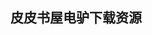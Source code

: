 ## 皮皮书屋电驴下载资源 

[Mathematical Tools for Data Mining.pdf]: (ed2k://|file|Mathematical%20Tools%20for%20Data%20Mining.pdf|6141055|441168c6d35ad8809a1cb6a4b9dca478|h=jya5b5hauceuwurpbmoipnnt2ja7s7as|/)

[The Tagled Web.pdf]: (ed2k://|file|The%20Tagled%20Web.pdf|4178455|d4049f7df1c9adfb943f0a97e321761d|h=l2tuycgc46el5a5tvq2yywnmavoddjei|/)

[Systems Architecture, 6e.pdf]: (ed2k://|file|Systems%20Architecture%2C%206e.pdf|15380202|ece2776a46eb0ab555b26466f346a518|h=7bvdsujz7o6xsnzleg74gfeqw75st4e6|/)

[Covert Java.pdf]: (ed2k://|file|Covert%20Java.pdf|4036624|771b081ef9813a411df0f041484a137e|h=h6gc5m6vocibhnxpfijtousw4qi2gnqx|/)

[简约之美.pdf]: (ed2k://|file|%E7%AE%80%E7%BA%A6%E4%B9%8B%E7%BE%8E.pdf|8890757|0f2d2bd876f41f5b13f2eb8a0ba0bd6f|h=tbspf24yosjaxpu4ftrrih4tus6a2e2g|/)

[我生活的种种模式.pdf]: (ed2k://|file|%E6%88%91%E7%94%9F%E6%B4%BB%E7%9A%84%E7%A7%8D%E7%A7%8D%E6%A8%A1%E5%BC%8F.pdf|21402840|592d773feb8e27873dce26f05e756516|h=j2aiisgkkax2nyltz2gkitbuqarv6jky|/)

[MySQL Cookbook(中文版).pdf]: (ed2k://|file|MySQL%20Cookbook%28%E4%B8%AD%E6%96%87%E7%89%88%29.pdf|41181126|fa337727c860b8e7ad748d5e2189dbb5|h=be7jgg7dxd6zt7ov3r4jas3odouvex4p|/)

[Thinking in Java 4th Edition Annotated Solutions Guide.pdf]: (ed2k://|file|Thinking%20in%20Java%204th%20Edition%20Annotated%20Solutions%20Guide.pdf|1569685|978302fca8d213eba8a6113879af195b|h=qfaxzpu7ppusyiqdwmx6vwn2ir5satec|/)

[Secure Programming Cookbook for C and C++ (PDF).pdf]: (ed2k://|file|Secure%20Programming%20Cookbook%20for%20C%20and%20C%2B%2B%20%28PDF%29.pdf|4497236|d47bd3d957cde189d3880a3443c47658|h=haw5tmagdstptbpxe3ffrana5jcqvgmy|/)

[Effective Java中文版(第1版).pdf]: (ed2k://|file|Effective%20Java%E4%B8%AD%E6%96%87%E7%89%88%28%E7%AC%AC1%E7%89%88%29.pdf|8692418|96c468a6937c9d8eee0bdb37bae15926|h=3hxb73qwkfvo6ust6mrjhtsomizmarau|/)

[C++ Gotchas.chm]: (ed2k://|file|C%2B%2B%20Gotchas.chm|734091|a4e546485c344d84d4a0e87c760289bd|h=5b22bptl37qtef7kqleuck37oaq3ulwv|/)

[编程珠玑, 第2版.pdf]: (ed2k://|file|%E7%BC%96%E7%A8%8B%E7%8F%A0%E7%8E%91%2C%20%E7%AC%AC2%E7%89%88.pdf|6772419|f3e71691c897d094551c9217f31ee38e|h=xxcbtqtfudfge6rnol2vjxadnry4khwc|/)

[Planning Algorithms.pdf]: (ed2k://|file|Planning%20Algorithms.pdf|13648051|8c8058ee8ab349ce78aba76afe8efbf0|h=pxpoyn4lrxgyadfd34ucwwfdmvp432fr|/)

[OCP Java SE 6 Programmer Practice Exams (Exam 310-065).pdf]: (ed2k://|file|OCP%20Java%20SE%206%20Programmer%20Practice%20Exams%20%28Exam%20310-065%29.pdf|4719598|a41f83d9de4b5f125018dde06599423f|h=kqemam7mhn4ytewvimzmrgg2nz3j4mgg|/)

[OSGi Release 6.pdf]: (ed2k://|file|OSGi%20Release%206.pdf|3540446|72ce1b17554a2d620eefd3181fff7d2b|h=bpwvruh3muxudujjvot44okv74l6bvlw|/)

[Learning to Program with MATLAB.pdf]: (ed2k://|file|Learning%20to%20Program%20with%20MATLAB.pdf|9085672|268c4a57459d38c78bcb083158903f10|h=ab2k5zysyyz652xrnxt2vcvlg7vnmirh|/)

[MySQL必知必会.pdf]: (ed2k://|file|MySQL%E5%BF%85%E7%9F%A5%E5%BF%85%E4%BC%9A.pdf|26046563|936ef2e3a8c026ca57782b74a420ae9e|h=elhx3g3eyhntwzudyxlvlxwgdv2bueto|/)

[MIPS体系结构透视(第2版).pdf]: (ed2k://|file|MIPS%E4%BD%93%E7%B3%BB%E7%BB%93%E6%9E%84%E9%80%8F%E8%A7%86%28%E7%AC%AC2%E7%89%88%29.pdf|6566630|baeba32465dac04a5106717d1f726bdb|h=aslicrb6zytwdu7eipk2v2kq7aebp4ku|/)

[Scripting in Java_ Languages, Frameworks, and Patterns.pdf]: (ed2k://|file|Scripting%20in%20Java_%20Languages%2C%20Frameworks%2C%20and%20Patterns.pdf|3220317|82bcbd9a5d3758aa8b9b74682c7e0c65|h=t5ca44jjrgjxxzawhenwzoocai356ebr|/)

[TCP_IP协议及网络编程技术.pdf]: (ed2k://|file|TCP_IP%E5%8D%8F%E8%AE%AE%E5%8F%8A%E7%BD%91%E7%BB%9C%E7%BC%96%E7%A8%8B%E6%8A%80%E6%9C%AF.pdf|14034698|aa9ec3eef402ff38d901ed8f9b2b02c2|h=nrdy2oom2jpfztdcfpo3q34ahxt7f5vc|/)

[Linux Server Hacks, Volume Two (PDF).pdf]: (ed2k://|file|Linux%20Server%20Hacks%2C%20Volume%20Two%20%28PDF%29.pdf|6458774|6037cd6475ee9c89a3e969470100499c|h=odjlqc7x7aoaxdoc2s2ghcfgd7myewxj|/)

[硝烟中的Scrum和XP——我们如何实施Scrum.pdf]: (ed2k://|file|%E7%A1%9D%E7%83%9F%E4%B8%AD%E7%9A%84Scrum%E5%92%8CXP%E2%80%94%E2%80%94%E6%88%91%E4%BB%AC%E5%A6%82%E4%BD%95%E5%AE%9E%E6%96%BDScrum.pdf|2970206|8d325f828d6b72e736b74a987015bbc0|h=qib3wf5oh4xf2oaogafzcqusl2n3nnph|/)

[TypeScript Revealed.pdf]: (ed2k://|file|TypeScript%20Revealed.pdf|3650601|b51d0984c96c7502b020fa053804353b|h=aeegkhpuy6lt757cdog2n4q6hofcu6ca|/)

[Algorithms in a Nutshell.pdf]: (ed2k://|file|Algorithms%20in%20a%20Nutshell.pdf|12938229|0ba85ae9baea32b9800f40cef37d6bd6|h=2gtu7obvozv6mrrwa7robz2ti44prov4|/)

[Understanding Adobe Photoshop CS4_ The Essential Techniques for Imaging Professionals (2nd Edition).pdf]: (ed2k://|file|Understanding%20Adobe%20Photoshop%20CS4_%20The%20Essential%20Techniques%20for%20Imaging%20Professionals%20%282nd%20Edition%29.pdf|24547199|5c4cad49207566c476caf124a3759f40|h=kmbmfn6sqbslp2clyh6a2rv4b7uucxys|/)

[Express Web Application Development.pdf]: (ed2k://|file|Express%20Web%20Application%20Development.pdf|3687602|63ca4eaff0b9d74e7d997b68a5e94f07|h=hveue4paoj6iyx64wzfkfb3euj3uiv22|/)

[Microsoft Dynamics AX 2009 Programming_ Getting Started.pdf]: (ed2k://|file|Microsoft%20Dynamics%20AX%202009%20Programming_%20Getting%20Started.pdf|5335895|0813f00e2df9d97400dbffed86d2dd67|h=nlwtzrkyobnofreclwh5touso4hshlb4|/)

[SCCM 2007 Administrators Companion.pdf]: (ed2k://|file|SCCM%202007%20Administrators%20Companion.pdf|37264665|9c66350f68ece2c81988f719945660c4|h=rvalcxosgju2zq376aaijlb7afjqzt5e|/)

[jsp应用开发详解(第一版).pdf]: (ed2k://|file|jsp%E5%BA%94%E7%94%A8%E5%BC%80%E5%8F%91%E8%AF%A6%E8%A7%A3%28%E7%AC%AC%E4%B8%80%E7%89%88%29.pdf|24001324|3a2a981e9e45a150958052264c8798c1|h=qw3yz5kjlaxfara75kgv4oeuv5cvimbt|/)

[Swing, Second Edition.pdf]: (ed2k://|file|Swing%2C%20Second%20Edition.pdf|10503206|65f02d4792a3fb03ca74b9e1d03bd8d3|h=u6df7avsav26e7ushxaax2xmku766enq|/)

[Wireless Communications.pdf]: (ed2k://|file|Wireless%20Communications.pdf|3564538|ccce6fb149d4fbdace9ca4884449dc59|h=7cstrb5g6bihle7j345d33tm552kkgfr|/)

[Mathematics for Game Developers.pdf]: (ed2k://|file|Mathematics%20for%20Game%20Developers.pdf|15508987|5080734f956574f57c22702b7130bd11|h=nlflpz5f6xdx62nthadktfqkwlxotn5n|/)

[Next Generation Wireless LANs_ Throughput, Robustness, and Reliability in 802.11n.pdf]: (ed2k://|file|Next%20Generation%20Wireless%20LANs_%20Throughput%2C%20Robustness%2C%20and%20Reliability%20in%20802.11n.pdf|5999428|59a98f95ac06f8470cf5b589333b4fdc|h=5sfjl4q3b4cosyx4k7t3bbomk2spy5sw|/)

[Clojure Cookbook (EPUB).pdf]: (ed2k://|file|Clojure%20Cookbook%20%28EPUB%29.pdf|1954022|eef14d6a670a6d8e2ea92fb0060a6a86|h=27z3wqpxfyidwmqw35g5zp6h267j33pk|/)

[MCTS Self-Paced Training Kit (Exam 70-502)_ Microsoft® .NET Framework 3.5 Windows® Presentation Foundation.pdf]: (ed2k://|file|MCTS%20Self-Paced%20Training%20Kit%20%28Exam%2070-502%29_%20Microsoft%C2%AE%20.NET%20Framework%203.5%20Windows%C2%AE%20Presentation%20Foundation.pdf|10541692|99175ae36b6e4321e60f3caf54aa8fe8|h=gl4rpgqffnpi2gh4ol2tzdb7uy75e367|/)

[Starting Out with C++_ Early Objects (Formerly Alternate Edition) (5th Edition).pdf]: (ed2k://|file|Starting%20Out%20with%20C%2B%2B_%20Early%20Objects%20%28Formerly%20Alternate%20Edition%29%20%285th%20Edition%29.pdf|16287113|d6f6b1a2e9f7f4421b74e94ec64c550b|h=frw6hbwn73fhgjpe4psbtdngrx4je3k4|/)

[Business Intelligence Cookbook.pdf]: (ed2k://|file|Business%20Intelligence%20Cookbook.pdf|11956988|6beaeaf27f9b123b017e8207383a45e3|h=oeypzy5hyf2566kegl2c6tbswsaqjbgx|/)

[Practical JIRA Administration.pdf]: (ed2k://|file|Practical%20JIRA%20Administration.pdf|6345204|257c6b09688cefce22e1d3d61d42b60a|h=kxjmicyvjntporoigct2siw7y6nukthv|/)

[How to Do Everything iPod, iPhone & iTunes, Fifth Edition.pdf]: (ed2k://|file|How%20to%20Do%20Everything%20iPod%2C%20iPhone%20%26%20iTunes%2C%20Fifth%20Edition.pdf|16199444|afb927e4d1b9a1362985239542ea5f74|h=abrho2zg2cv6rrmuykctrxz25rkkl5dc|/)

[Practical Web Technologies.chm]: (ed2k://|file|Practical%20Web%20Technologies.chm|21573674|956e42275db9b3fdfaf89fa8f324d75d|h=welbdmjg5em3llk2atb5rkpejulapoko|/)

[qmail.chm]: (ed2k://|file|qmail.chm|512787|fd5bc420f90773b3ffd499398f0424f5|h=6qplwjgihd4wrq4lhdpkm42axsvvduhr|/)

[C专家编程.pdf]: (ed2k://|file|C%E4%B8%93%E5%AE%B6%E7%BC%96%E7%A8%8B.pdf|7841151|f640af37388e06866b2686e39d8c4e52|h=5e7p43t4gloaiv2kqhhcfkwilcema647|/)

[Beginning Smartphone Web Development.pdf]: (ed2k://|file|Beginning%20Smartphone%20Web%20Development.pdf|8455147|2896cb873257fc35457e0c0566e4c11a|h=xgmzvy4tzlzp6nw7zumlda67nne5pkb3|/)

[Strategies and Priorities for Information Technology at the Centers for Medicare and Medicaid Services.pdf]: (ed2k://|file|Strategies%20and%20Priorities%20for%20Information%20Technology%20at%20the%20Centers%20for%20Medicare%20and%20Medicaid%20Services.pdf|5351453|a0ed02a1fb1456db0548ae7dfb4046f4|h=7cjmkofe5iv34xxgzmophtxej6pohc67|/)

[SQL完全手册（第二版）.pdf]: (ed2k://|file|SQL%E5%AE%8C%E5%85%A8%E6%89%8B%E5%86%8C%EF%BC%88%E7%AC%AC%E4%BA%8C%E7%89%88%EF%BC%89.pdf|31034106|9be5016e238dad13c18f77e450176755|h=6j4zr6mwwa5ls5y744xxcotch67jeahg|/)

[Metasploit Toolkit for Penetration Testing, Exploit Development, and Vulnerability Research.pdf]: (ed2k://|file|Metasploit%20Toolkit%20for%20Penetration%20Testing%2C%20Exploit%20Development%2C%20and%20Vulnerability%20Research.pdf|5091242|1b48dd61daa33c35c64130e740d3b3fb|h=fqtqbnr7fgotwn4qntxmwe6azjcl2l6g|/)

[Real World Adobe Photoshop CS5 for Photographers.pdf]: (ed2k://|file|Real%20World%20Adobe%20Photoshop%20CS5%20for%20Photographers.pdf|31514137|7941cd44858763d388813fb463ad2adc|h=vmby4qbc3izdptlajp7o2v4wif3m6na6|/)

[Foundations of Cryptography.pdf]: (ed2k://|file|Foundations%20of%20Cryptography.pdf|1898272|64913cdb60649e28bf3758b35329aff9|h=eegwgiyrkcgtd24f7vyie7tqurtahcpl|/)

[Panda3D 1.7 Game Developer’s Cookbook.pdf]: (ed2k://|file|Panda3D%201.7%20Game%20Developer%E2%80%99s%20Cookbook.pdf|3557111|12c8c21daa947897c5d30c55534429de|h=vkibxtpqdhz3peguhu4vp5svbtrl2iyk|/)

[UCD火花集.pdf]: (ed2k://|file|UCD%E7%81%AB%E8%8A%B1%E9%9B%86.pdf|5809239|79615fac96558e4a25c909482f0fe2ad|h=bkhsi7d7u3d6f34lrt6kxvhgm7rszwvk|/)

[大型多人在线游戏开发(MASSIVELY MULTIPLAYER GAME DEVELOPMENT).pdf]: (ed2k://|file|%E5%A4%A7%E5%9E%8B%E5%A4%9A%E4%BA%BA%E5%9C%A8%E7%BA%BF%E6%B8%B8%E6%88%8F%E5%BC%80%E5%8F%91%28MASSIVELY%20MULTIPLAYER%20GAME%20DEVELOPMENT%29.pdf|43260202|e670ee2496bc12167e9a8607cd641a35|h=6dolshtznzjmpoxrv7dmhh5dq4rpjkqf|/)

[Google Hacks, 3rd Edition.chm]: (ed2k://|file|Google%20Hacks%2C%203rd%20Edition.chm|5849836|2f935e286616a2f46d63ccc82cf8a91c|h=6oftwybqzbfs6xyxoym4vo22xiyln6kd|/)

[Foundations of F#.pdf]: (ed2k://|file|Foundations%20of%20F%23.pdf|8712451|fd42499ad6ecadadb41360b5a6528767|h=7qfgoa2n4iyzgk5rukau2yax7n6awv6j|/)

[See MIPS Run.pdf]: (ed2k://|file|See%20MIPS%20Run.pdf|2566729|59fc6d3968bdf23588ea21c528a36cac|h=dc52a6nmsm5ytgvxi3wjsavajr7eycne|/)

[iPhone SDK 3 Programming_ Advanced Mobile Development for Apple iPhone and iPod touch.pdf]: (ed2k://|file|iPhone%20SDK%203%20Programming_%20Advanced%20Mobile%20Development%20for%20Apple%20iPhone%20and%20iPod%20touch.pdf|9185373|b9b211f294b4a2b6edb57ae5f0755d2f|h=xce2g2ie6elvovwxhw36perjjo6dxk6y|/)

[敏捷无敌.pdf]: (ed2k://|file|%E6%95%8F%E6%8D%B7%E6%97%A0%E6%95%8C.pdf|33907137|3d9d910e3b1f7a811e2d92a3316c579c|h=qluwj5ejlwae36qie77iz3nbcwblpcio|/)

[Coordinated Multi-Point in Mobile Communications.pdf]: (ed2k://|file|Coordinated%20Multi-Point%20in%20Mobile%20Communications.pdf|6028694|11419ffbf49fa2e0e60a186420f362c6|h=rmag3yz4xm5epovrcphqxkujfothmeab|/)

[Mac OS X Panther Hacks.chm]: (ed2k://|file|Mac%20OS%20X%20Panther%20Hacks.chm|12806758|e3101401b4d7cbe1472ba6599fd7fbbb|h=7c7utskxhrjzgjq7ukxbv3624saznhwk|/)

[Design Concepts in Programming Languages.pdf]: (ed2k://|file|Design%20Concepts%20in%20Programming%20Languages.pdf|21689464|77e05814a46d1148af0bd650e1d10785|h=coftds7yqvzuncxcw5zqsk2lsgglbkyd|/)

[Oracle WebCenter 11g Handbook.pdf]: (ed2k://|file|Oracle%20WebCenter%2011g%20Handbook.pdf|20040657|846b7e08de930f414dab8d6cd9851f60|h=3wpngkb6sfcqrkyy6ux6w75qnriwvrhj|/)

[Practical OCaml.pdf]: (ed2k://|file|Practical%20OCaml.pdf|3135372|a333647bbc4a020e0b5a071ebd44a95f|h=phspe7g2gsmayfcvzrzd5jhh6h5jxfxj|/)

[Ubuntu_ Up and Running.pdf]: (ed2k://|file|Ubuntu_%20Up%20and%20Running.pdf|18736549|25afc6e324cd507cbbaf44ed448255c2|h=qoyxpj34afqshtanqzfyogd2uyvnuguj|/)

[Data Mining_ Foundations and Intelligent Paradigms.pdf]: (ed2k://|file|Data%20Mining_%20Foundations%20and%20Intelligent%20Paradigms.pdf|6966912|879a0e6c4fb781da23a903c582c3d99e|h=uasrroy27iqvf2ztz4gzinqhhiu757d3|/)

[C语言参考手册(原书第5版).pdf]: (ed2k://|file|C%E8%AF%AD%E8%A8%80%E5%8F%82%E8%80%83%E6%89%8B%E5%86%8C%28%E5%8E%9F%E4%B9%A6%E7%AC%AC5%E7%89%88%29.pdf|39272802|8fa12196b149f1942a86dc6ef47ed987|h=t3d3d55ka5iplh2duzpl7aygteilcddx|/)

[Wireless Technology.pdf]: (ed2k://|file|Wireless%20Technology.pdf|11959351|22a7bcf098780022819c45343f188d9e|h=n4ilk46fn4p65h6zjmq5vq3fg6iaetyf|/)

[Programming Ruby中文版(第2版).pdf]: (ed2k://|file|Programming%20Ruby%E4%B8%AD%E6%96%87%E7%89%88%28%E7%AC%AC2%E7%89%88%29.pdf|57316272|a3b191f6abbed3871119d62e42e11dc6|h=hz2wb42zsoh6dk5lbua2fywuwzrb6ayh|/)

[挑战程序设计竞赛(第2版)(ZIP卷1).pdf]: (ed2k://|file|%E6%8C%91%E6%88%98%E7%A8%8B%E5%BA%8F%E8%AE%BE%E8%AE%A1%E7%AB%9E%E8%B5%9B%28%E7%AC%AC2%E7%89%88%29%28ZIP%E5%8D%B71%29.pdf|46137344|ed415b635ccb6770d3bbe9c8ae9a996f|h=m3bzdqojfu4hjq6mzrpcjtwdfohfuszu|/)

[C++ Primer Plus 6th(EPUB).pdf]: (ed2k://|file|C%2B%2B%20Primer%20Plus%206th%28EPUB%29.pdf|27551806|695f3a2d48803a64cb4932af3127016d|h=q6unnlplx75bjtoi2zwesqgat5ckulf3|/)

[ASP.NET 2.0 Web Parts in Action_ Building Dynamic Web Portals.pdf]: (ed2k://|file|ASP.NET%202.0%20Web%20Parts%20in%20Action_%20Building%20Dynamic%20Web%20Portals.pdf|11335486|d0ecd1ddd71bff1d28f16af3b56fbfe3|h=7b342ztualcwkqovyyq3p65daputvxvc|/)

[Expert PHP and MySQL.pdf]: (ed2k://|file|Expert%20PHP%20and%20MySQL.pdf|22716955|008d06a6a9e62a3263879bd2d6abbcd7|h=eakrqammwpqlsivrw73fzoyzeexwc4ha|/)

[iOS Forensic Analysis_ for iPhone, iPad and iPod Touch.pdf]: (ed2k://|file|iOS%20Forensic%20Analysis_%20for%20iPhone%2C%20iPad%20and%20iPod%20Touch.pdf|25103282|218ab19cd5f01e4f1fd20ca8b397059c|h=sn4kjxb76pypihsmanflor6fexwfitym|/)

[iOS Core Animation.pdf]: (ed2k://|file|iOS%20Core%20Animation.pdf|33491951|f1e2e9b04012dfa9e0f2d157e8f78adc|h=lzhvoifioz2lyvvrlajnycujd2kbzg74|/)

[Multi-paradigm Programming Using C++.pdf]: (ed2k://|file|Multi-paradigm%20Programming%20Using%20C%2B%2B.pdf|2371153|abb3427f9d6085452bf30079ea95dfbe|h=wgd7eiwymsscmf2wjbckxejl2hhobdhs|/)

[Essential ActionScript 3.0.pdf]: (ed2k://|file|Essential%20ActionScript%203.0.pdf|5083469|c2b4c2a95a5614c06ad6d61ff2002ca9|h=cbkjcxmnr32yjya33pozbxeekgjolv4n|/)

[Developing Applications With Objective Caml.pdf]: (ed2k://|file|Developing%20Applications%20With%20Objective%20Caml.pdf|2875150|8dd8a4d241e43eb03f5d3f48185f61f0|h=7a2f3rnpg3gk54dghhk2svkvkfxbhrkf|/)

[Rapid GUI Development with QtRuby.pdf]: (ed2k://|file|Rapid%20GUI%20Development%20with%20QtRuby.pdf|1520409|6b6a887ec8d27b02d3dfbb7ba6ce47c8|h=dlbs737bccqkfq5iw3rrawzkxvaqrymj|/)

[Operating Systems _ Internals and Design Principles.pdf]: (ed2k://|file|Operating%20Systems%20_%20Internals%20and%20Design%20Principles.pdf|9233774|dc203e130ea8707b016d64f65b6c293f|h=pztmscjmsbu37reuuwyqjdclbn6kdzow|/)

[Cisco Security Agent.chm]: (ed2k://|file|Cisco%20Security%20Agent.chm|26980719|9be0697be356f0b87734b19d65fe7786|h=e32c764epkdun4xqcw2f7kc3mv6jtpsr|/)

[Principles of Communications Networks and Systems.pdf]: (ed2k://|file|Principles%20of%20Communications%20Networks%20and%20Systems.pdf|7431846|5d48e05bdae480150a84f45eb192a6e9|h=wriiidmwpwnv3huhzabdulvsbebq7gzk|/)

[Unity Shaders and Effects Cookbook.pdf]: (ed2k://|file|Unity%20Shaders%20and%20Effects%20Cookbook.pdf|7355174|14c460731af1688307d1d7224e5d1058|h=sf4nj422agcdzf3rznilxhvs5yxwtutj|/)

